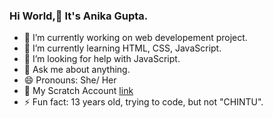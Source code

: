 ### Hi World,👋 It's Anika Gupta.

<!--
**anika561/anika561** is a ✨ _special_ ✨ repository because its `README.md` (this file) appears on your GitHub profile.-->

- 🔭 I’m currently working on web developement project.
- 🌱 I’m currently learning HTML, CSS, JavaScript.
- 🤔 I’m looking for help with JavaScript.
- 💬 Ask me about anything.
- 😄 Pronouns: She/ Her
- 👯 My Scratch Account [link](https://scratch.mit.edu/users/anika18-04/)
- ⚡ Fun fact: 13 years old, trying to code, but not "CHINTU".
